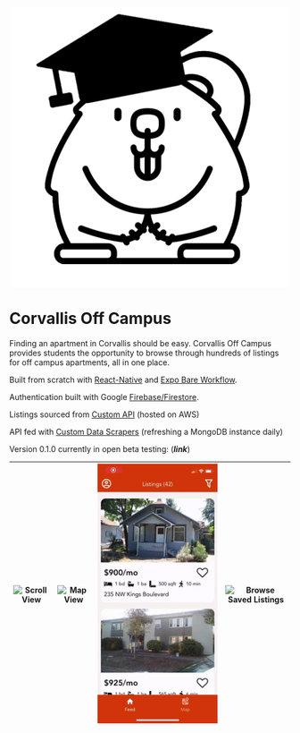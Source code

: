 <img src="assets/logo.png" width="500" height="500" style="display: block; margin-left: auto; margin-right: auto;">

# Corvallis Off Campus

Finding an apartment in Corvallis should be easy. Corvallis Off Campus provides students the opportunity to browse through hundreds of listings for off campus apartments, all in one place.

Built from scratch with [React-Native](https://github.com/facebook/react-native) and [Expo Bare Workflow](https://github.com/expo/expo).

Authentication built with Google [Firebase/Firestore](https://github.com/firebase/firebase-js-sdk).

Listings sourced from [Custom API](https://github.com/FellowshipOfThePing/Corvallis-Off-Campus-API) (hosted on AWS)

API fed with [Custom Data Scrapers](https://github.com/FellowshipOfThePing/Corvallis-Off-Campus-Scraper) (refreshing a MongoDB instance daily)

Version 0.1.0 currently in open beta testing: (***link***)

![Scroll View](assets/gifs/scroll.gif)  |  ![Map View](assets/gifs/map.gif) |  ![Filter Listings](assets/gifs/filter.gif)  |  ![Browse Saved Listings](assets/gifs/saved.gif)  |
:---------------:|:----------------:|:-----------------:|:-----------------:|
